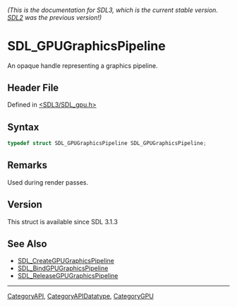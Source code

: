 ###### (This is the documentation for SDL3, which is the current stable version. [SDL2](https://wiki.libsdl.org/SDL2/) was the previous version!)
# SDL_GPUGraphicsPipeline

An opaque handle representing a graphics pipeline.

## Header File

Defined in [<SDL3/SDL_gpu.h>](https://github.com/libsdl-org/SDL/blob/main/include/SDL3/SDL_gpu.h)

## Syntax

```c
typedef struct SDL_GPUGraphicsPipeline SDL_GPUGraphicsPipeline;
```

## Remarks

Used during render passes.

## Version

This struct is available since SDL 3.1.3

## See Also

- [SDL_CreateGPUGraphicsPipeline](SDL_CreateGPUGraphicsPipeline)
- [SDL_BindGPUGraphicsPipeline](SDL_BindGPUGraphicsPipeline)
- [SDL_ReleaseGPUGraphicsPipeline](SDL_ReleaseGPUGraphicsPipeline)

----
[CategoryAPI](CategoryAPI), [CategoryAPIDatatype](CategoryAPIDatatype), [CategoryGPU](CategoryGPU)

